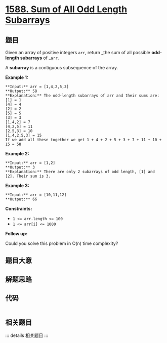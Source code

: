 # [1588. Sum of All Odd Length Subarrays](https://leetcode.com/problems/sum-of-all-odd-length-subarrays)

## 题目

Given an array of positive integers `arr`, return _the sum of all possible
**odd-length subarrays** of _`arr`.

A **subarray** is a contiguous subsequence of the array.



**Example 1:**

    
    
    **Input:** arr = [1,4,2,5,3]
    **Output:** 58
    **Explanation:** The odd-length subarrays of arr and their sums are:
    [1] = 1
    [4] = 4
    [2] = 2
    [5] = 5
    [3] = 3
    [1,4,2] = 7
    [4,2,5] = 11
    [2,5,3] = 10
    [1,4,2,5,3] = 15
    If we add all these together we get 1 + 4 + 2 + 5 + 3 + 7 + 11 + 10 + 15 = 58

**Example 2:**

    
    
    **Input:** arr = [1,2]
    **Output:** 3
    **Explanation:** There are only 2 subarrays of odd length, [1] and [2]. Their sum is 3.

**Example 3:**

    
    
    **Input:** arr = [10,11,12]
    **Output:** 66
    



**Constraints:**

  * `1 <= arr.length <= 100`
  * `1 <= arr[i] <= 1000`



**Follow up:**

Could you solve this problem in O(n) time complexity?


## 题目大意

## 解题思路

## 代码

```javascript

```

## 相关题目

::: details 相关题目
:::
